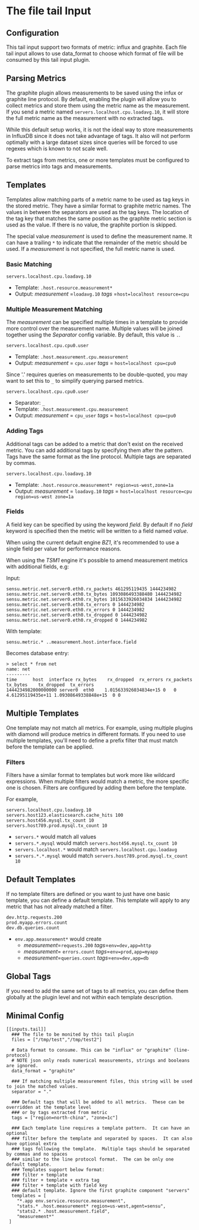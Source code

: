# The file tail Input

## Configuration

This tail input support two formats of metric: influx and graphite.
Each file tail input allows to use data_format to choose which format of file will be consumed by this tail input plugin.

## Parsing Metrics

The graphite plugin allows measurements to be saved using the infux or graphite line protocol. By default, enabling the  plugin will allow you to collect metrics and store them using the metric name as the measurement.  If you send a metric named `servers.localhost.cpu.loadavg.10`, it will store the full metric name as the measurement with no extracted tags.

While this default setup works, it is not the ideal way to store measurements in InfluxDB since it does not take advantage of tags.  It also will not perform optimally with a large dataset sizes since queries will be forced to use regexes which is known to not scale well.

To extract tags from metrics, one or more templates must be configured to parse metrics into tags and measurements.

## Templates

Templates allow matching parts of a metric name to be used as tag keys in the stored metric.  They have a similar format to graphite metric names.  The values in between the separators are used as the tag keys.  The location of the tag key that matches the same position as the graphite metric section is used as the value.  If there is no value, the graphite portion is skipped.

The special value _measurement_ is used to define the measurement name.  It can have a trailing `*` to indicate that the remainder of the metric should be used.  If a _measurement_ is not specified, the full metric name is used.

### Basic Matching

`servers.localhost.cpu.loadavg.10`
* Template: `.host.resource.measurement*`
* Output:  _measurement_ =`loadavg.10` _tags_ =`host=localhost resource=cpu`

### Multiple Measurement Matching

The _measurement_ can be specified multiple times in a template to provide more control over the measurement name.  Multiple values
will be joined together using the _Separator_ config variable.  By default, this value is `.`.

`servers.localhost.cpu.cpu0.user`
* Template: `.host.measurement.cpu.measurement`
* Output: _measurement_ = `cpu.user` _tags_ = `host=localhost cpu=cpu0`

Since '.' requires queries on measurements to be double-quoted, you may want to set this to `_` to simplify querying parsed metrics.

`servers.localhost.cpu.cpu0.user`
* Separator: `_`
* Template: `.host.measurement.cpu.measurement`
* Output: _measurement_ = `cpu_user` _tags_ = `host=localhost cpu=cpu0`

### Adding Tags

Additional tags can be added to a metric that don't exist on the received metric.  You can add additional tags by specifying them after the pattern.  Tags have the same format as the line protocol.  Multiple tags are separated by commas.

`servers.localhost.cpu.loadavg.10`
* Template: `.host.resource.measurement* region=us-west,zone=1a`
* Output:  _measurement_ = `loadavg.10` _tags_ = `host=localhost resource=cpu region=us-west zone=1a`

### Fields

A field key can be specified by using the keyword _field_. By default if no _field_ keyword is specified then the metric will be written to a field named _value_.

When using the current default engine _BZ1_, it's recommended to use a single field per value for performance reasons.

When using the _TSM1_ engine it's possible to amend measurement metrics with additional fields, e.g:

Input:
```
sensu.metric.net.server0.eth0.rx_packets 461295119435 1444234982
sensu.metric.net.server0.eth0.tx_bytes 1093086493388480 1444234982
sensu.metric.net.server0.eth0.rx_bytes 1015633926034834 1444234982
sensu.metric.net.server0.eth0.tx_errors 0 1444234982
sensu.metric.net.server0.eth0.rx_errors 0 1444234982
sensu.metric.net.server0.eth0.tx_dropped 0 1444234982
sensu.metric.net.server0.eth0.rx_dropped 0 1444234982
```

With template:
```
sensu.metric.* ..measurement.host.interface.field
```

Becomes database entry:
```
> select * from net
name: net
---------
time      host  interface rx_bytes    rx_dropped  rx_errors rx_packets    tx_bytes    tx_dropped  tx_errors
1444234982000000000 server0  eth0    1.015633926034834e+15 0   0   4.61295119435e+11 1.09308649338848e+15  0 0
```

## Multiple Templates

One template may not match all metrics.  For example, using multiple plugins with diamond will produce metrics in different formats.  If you need to use multiple templates, you'll need to define a prefix filter that must match before the template can be applied.

### Filters

Filters have a similar format to templates but work more like wildcard expressions.  When multiple filters would match a metric, the more specific one is chosen.  Filters are configured by adding them before the template.

For example,

```
servers.localhost.cpu.loadavg.10
servers.host123.elasticsearch.cache_hits 100
servers.host456.mysql.tx_count 10
servers.host789.prod.mysql.tx_count 10
```
* `servers.*` would match all values
* `servers.*.mysql` would match `servers.host456.mysql.tx_count 10`
* `servers.localhost.*` would match `servers.localhost.cpu.loadavg`
* `servers.*.*.mysql` would match `servers.host789.prod.mysql.tx_count 10`

## Default Templates

If no template filters are defined or you want to just have one basic template, you can define a default template.  This template will apply to any metric that has not already matched a filter.

```
dev.http.requests.200
prod.myapp.errors.count
dev.db.queries.count
```

* `env.app.measurement*` would create
  * _measurement_=`requests.200` _tags_=`env=dev,app=http`
  * _measurement_= `errors.count` _tags_=`env=prod,app=myapp`
  * _measurement_=`queries.count` _tags_=`env=dev,app=db`

## Global Tags

If you need to add the same set of tags to all metrics, you can define them globally at the plugin level and not within each template description.

## Minimal Config
```
[[inputs.tail]]
  ### The file to be monited by this tail plugin
  files = ["/tmp/test","/tmp/test2"]

  # Data format to consume. This can be "influx" or "graphite" (line-protocol)
  # NOTE json only reads numerical measurements, strings and booleans are ignored.
  data_format = "graphite"

  ### If matching multiple measurement files, this string will be used to join the matched values.
  separator = "."
  
  ### Default tags that will be added to all metrics.  These can be overridden at the template level
  ### or by tags extracted from metric
  tags = ["region=north-china", "zone=1c"]
  
  ### Each template line requires a template pattern.  It can have an optional
  ### filter before the template and separated by spaces.  It can also have optional extra
  ### tags following the template.  Multiple tags should be separated by commas and no spaces
  ### similar to the line protocol format.  The can be only one default template.
  ### Templates support below format:
  ### filter + template
  ### filter + template + extra tag
  ### filter + template with field key
  ### default template. Ignore the first graphite component "servers"
  templates = [
    "*.app env.service.resource.measurement",
    "stats.* .host.measurement* region=us-west,agent=sensu",
    "stats2.* .host.measurement.field",
    "measurement*"
 ]
```


